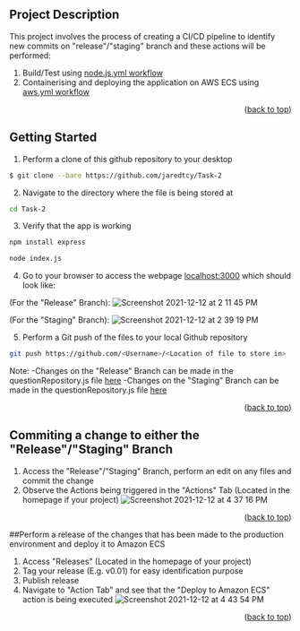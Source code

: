 

<!-- ABOUT THE PROJECT -->
## Project Description

This project involves the process of creating a CI/CD pipeline to identify new commits on "release"/"staging" branch and these actions will be performed:
1. Build/Test using [node.js.yml workflow](https://github.com/jaredtcy/Task-2/blob/master/.github/workflows/node.js.yml)
2. Containerising and deploying the application on AWS ECS using [aws.yml workflow](https://github.com/jaredtcy/Task-2/blob/master/.github/workflows/aws.yml)

<p align="right">(<a href="#top">back to top</a>)</p>



<!-- GETTING STARTED -->
## Getting Started

1. Perform a clone of this github repository to your desktop

  ```sh
  $ git clone --bare https://github.com/jaredtcy/Task-2
  ```
2. Navigate to the directory where the file is being stored at 
  ```sh
  cd Task-2
  ```
3. Verify that the app is working
  ```sh
  npm install express
  ```
  ```sh
  node index.js
  ```
4. Go to your browser to access the webpage [localhost:3000](http://localhost:3000/) which should look like:

(For the "Release" Branch):
![Screenshot 2021-12-12 at 2 11 45 PM](https://user-images.githubusercontent.com/83501266/145705615-57d41a1c-f163-4b8c-9976-a15dea3af713.png)

(For the "Staging" Branch):
![Screenshot 2021-12-12 at 2 39 19 PM](https://user-images.githubusercontent.com/83501266/145705706-7f6409fd-ccdf-40e8-89f2-87cd60a21376.png)

5. Perform a Git push of the files to your local Github repository
  ```sh
  git push https://github.com/<Username>/<Location of file to store in>
  ```

Note: 
-Changes on the "Release" Branch can be made in the questionRepository.js file [here](https://github.com/jaredtcy/Task-2/blob/release/models/questionRepository.js)
-Changes on the "Staging" Branch can be made in the questionRepository.js file [here](https://github.com/jaredtcy/Task-2/blob/staging/models/questionRepository.js)


<p align="right">(<a href="#top">back to top</a>)</p>

## Commiting a change to either the "Release"/"Staging" Branch  

1. Access the "Release"/"Staging" Branch, perform an edit on any files and commit the change
2. Observe the Actions being triggered in the "Actions" Tab (Located in the homepage if your project)
![Screenshot 2021-12-12 at 4 37 16 PM](https://user-images.githubusercontent.com/83501266/145705877-abe6d772-a027-4945-b7d7-6eed832710c2.png)

<p align="right">(<a href="#top">back to top</a>)</p>

##Perform a release of the changes that has been made to the production environment and deploy it to Amazon ECS

1. Access "Releases" (Located in the homepage of your project)
2. Tag your release (E.g. v0.01) for easy identification purpose
3. Publish release
4. Navigate to "Action Tab" and see that the "Deploy to Amazon ECS" action is being executed
![Screenshot 2021-12-12 at 4 43 54 PM](https://user-images.githubusercontent.com/83501266/145706017-672e7fdb-65c4-4ac3-b569-b08a947243b3.png)


<p align="right">(<a href="#top">back to top</a>)</p>


